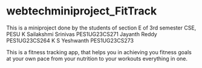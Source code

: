 # webtechminiproject_FitTrack

This is a miniproject done by the students of section E of 3rd semester CSE, PESU
K Sailakshmi Srinivas PES1UG23CS271
Jayanth Reddy PES1UG23CS264
K S Yeshwanth PES1UG23CS273

This is a fitness tracking app, that helps you in achieving you fitness goals at your own pace from your nutrition to your workouts everything in one.
